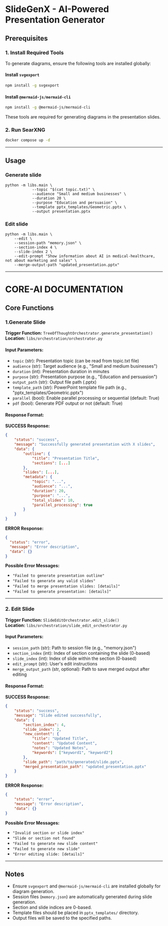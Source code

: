 # SlideGenX - AI-Powered Presentation Generator

## Prerequisites

### 1. Install Required Tools
To generate diagrams, ensure the following tools are installed globally:

#### Install `svgexport`
```bash
npm install -g svgexport
```

#### Install `@mermaid-js/mermaid-cli`
```bash
npm install -g @mermaid-js/mermaid-cli
```

These tools are required for generating diagrams in the presentation slides.

### 2. Run SearXNG
```bash
docker compose up -d
```

---

## Usage

### Generate slide

```
python -m libs.main \
			--topic "$(cat topic.txt)" \
			--audience "Small and medium businesses" \
			--duration 20 \
			--purpose "Education and persuasion" \
			--template pptx_templates/Geometric.pptx \
			--output presentation.pptx
```

### Edit slide

```
python -m libs.main \
    --edit \
    --session-path "memory.json" \
    --section-index 4 \
    --slide-index 2 \
    --edit-prompt "Show information about AI in medical-healthcare, not about marketing and sales" \
    --merge-output-path "updated_presentation.pptx"
```

---

# CORE-AI DOCUMENTATION

## Core Functions

### 1.Generate Slide

**Trigger Function:** `TreeOfThoughtOrchestrator.generate_presentation()`  
**Location:** `libs/orchestration/orchestrator.py`

#### Input Parameters:

- `topic` (str): Presentation topic (can be read from topic.txt file)
- `audience` (str): Target audience (e.g., "Small and medium businesses")
- `duration` (int): Presentation duration in minutes
- `purpose` (str): Presentation purpose (e.g., "Education and persuasion")
- `output_path` (str): Output file path (.pptx)
- `template_path` (str): PowerPoint template file path (e.g., "pptx_templates/Geometric.pptx")
- `parallel` (bool): Enable parallel processing or sequential (default: True)
- `pdf` (bool): Generate PDF output or not (default: True)

#### Response Format:

**SUCCESS Response:**

```json
{
    "status": "success",
    "message": "Successfully generated presentation with X slides",
    "data": {
        "outline": {
            "title": "Presentation Title",
            "sections": [...]
        },
        "slides": [...],
        "metadata": {
            "topic": "...",
            "audience": "...",
            "duration": 20,
            "purpose": "...",
            "total_slides": 10,
            "parallel_processing": true
        }
    }
}
```

**ERROR Response:**

```json
{
  "status": "error",
  "message": "Error description",
  "data": {}
}
```

**Possible Error Messages:**

- `"Failed to generate presentation outline"`
- `"Failed to generate any valid slides"`
- `"Failed to merge presentation slides: [details]"`
- `"Failed to generate presentation: [details]"`

---

### 2. Edit Slide
**Trigger Function:** `SlideEditOrchestrator.edit_slide()`  
**Location:** `libs/orchestration/slide_edit_orchestrator.py`

#### Input Parameters:
- `session_path` (str): Path to session file (e.g., "memory.json")
- `section_index` (int): Index of section containing the slide (0-based)
- `slide_index` (int): Index of slide within the section (0-based)
- `edit_prompt` (str): User's edit instructions
- `merge_output_path` (str, optional): Path to save merged output after editing

#### Response Format:

**SUCCESS Response:**
```json
{
    "status": "success",
    "message": "Slide edited successfully",
    "data": {
        "section_index": 4,
        "slide_index": 2,
        "new_content": {
            "title": "Updated Title",
            "content": "Updated Content",
            "notes": "Updated Notes",
            "keywords": ["keyword1", "keyword2"]
        },
        "slide_path": "path/to/generated/slide.pptx",
        "merged_presentation_path": "updated_presentation.pptx"
    }
}
```

**ERROR Response:**
```json
{
    "status": "error",
    "message": "Error description",
    "data": {}
}
```

**Possible Error Messages:**
- `"Invalid section or slide index"`
- `"Slide or section not found"`
- `"Failed to generate new slide content"`
- `"Failed to generate new slide"`
- `"Error editing slide: [details]"`

---

## Notes
- Ensure `svgexport` and `@mermaid-js/mermaid-cli` are installed globally for diagram generation.
- Session files (`memory.json`) are automatically generated during slide generation.
- Section and slide indices are 0-based.
- Template files should be placed in `pptx_templates/` directory.
- Output files will be saved to the specified paths.
